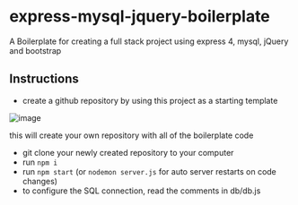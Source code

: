 # express-mysql-jquery-boilerplate
A Boilerplate for creating a full stack project using express 4, mysql, jQuery and bootstrap

## Instructions

* create a github repository by using this project as a starting template

![image](https://user-images.githubusercontent.com/36155213/129343539-1979177f-137d-4b36-8336-79a985e2c71b.png)

  this will create your own repository with all of the boilerplate code
* git clone your newly created repository to your computer
* run `npm i`
* run `npm start` (or `nodemon server.js` for auto server restarts on code changes)
* to configure the SQL connection, read the comments in db/db.js
